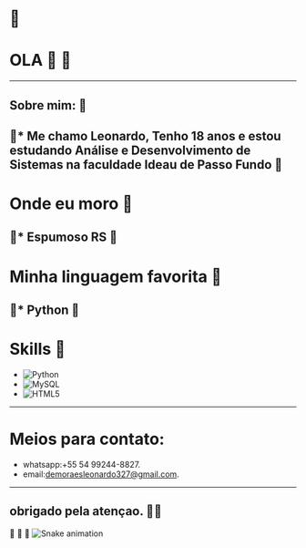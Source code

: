 # <text id="dragon" x="0" y="55" font-size="24">🐉</text>



# OLA 👋  <text id="snake" x="0" y="55" font-size="24">🐍</text> #

---
## Sobre mim:   <text id="snake" x="0" y="55" font-size="24">🐍</text> #


<text id="dragon" x="0" y="55" font-size="24">🐉</text>* Me chamo Leonardo, Tenho 18 anos e estou estudando Análise e Desenvolvimento de Sistemas na faculdade Ideau de Passo Fundo
<text id="dragon" x="0" y="55" font-size="24">🐉</text>
---
# Onde eu moro <text id="snake" x="0" y="55" font-size="24">🐍</text>


<text id="dragon" x="0" y="55" font-size="24">🐉</text>* Espumoso RS
  <text id="dragon" x="0" y="55" font-size="24">🐉</text>
---
# Minha linguagem favorita <text id="snake" x="0" y="55" font-size="24">🐍</text>


<text id="dragon" x="0" y="55" font-size="24">🐉</text>* Python
  <text id="dragon" x="0" y="55" font-size="24">🐉</text>
---
# Skills <text id="snake" x="0" y="55" font-size="24">🐍</text>

* ![Python](https://img.shields.io/badge/Python-3776AB?style=for-the-badge&logo=python&logoColor=white)
* ![MySQL](https://img.shields.io/badge/MySQL-4479A1?style=for-the-badge&logo=mysql&logoColor=white)
* ![HTML5](https://img.shields.io/badge/HTML5-E34F26?style=for-the-badge&logo=html5&logoColor=white)
---
# Meios para contato:
- whatsapp:+55 54 99244-8827.
- email:demoraesleonardo327@gmail.com.
---
## obrigado pela atençao. <text id="snake" x="0" y="55" font-size="48" fill="red" >  <text id="dragon" x="0" y="55" font-size="24">🐉</text>🐍
 <text id="dragon" x="0" y="55" font-size="24">🐉</text>
<text id="snake" x="0" y="55" font-size="48" fill="red" >
</text>
 <text id="snake" x="0" y="55" font-size="48" fill="red" >
🐍
 <text id="dragon" x="0" y="55" font-size="24">🐉</text>
![Snake animation](https://github.com/ldm-code/ldm-code/blob/output/dist/github-contribution-grid-snake.svg)







